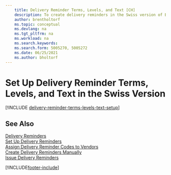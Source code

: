 ```yaml
---
    title: Delivery Reminder Terms, Levels, and Text [CH]
    description: To create delivery reminders in the Swiss version of Business Central, you must set up delivery reminder terms, levels, and text messages.
    author: brentholtorf
    ms.topic: conceptual
    ms.devlang: na
    ms.tgt_pltfrm: na
    ms.workload: na
    ms.search.keywords:
    ms.search.form: 5005270, 5005272
    ms.date: 06/25/2021
    ms.author: bholtorf
---
```

# Set Up Delivery Reminder Terms, Levels, and Text in the Swiss Version

[!INCLUDE [delivery-reminder-terms-levels-text-setup](../includes/ATCHDE/delivery-reminder-terms-levels-text-setup.md)]

## See Also

[Delivery Reminders](delivery-reminders.md)  
[Set Up Delivery Reminders](how-to-set-up-delivery-reminders.md)  
[Assign Delivery Reminder Codes to Vendors](how-to-assign-delivery-reminder-codes-to-vendors.md)  
[Create Delivery Reminders Manually](how-to-create-delivery-reminders-manually.md)  
[Issue Delivery Reminders](how-to-issue-delivery-reminders.md)  


[!INCLUDE[footer-include](../../includes/footer-banner.md)]